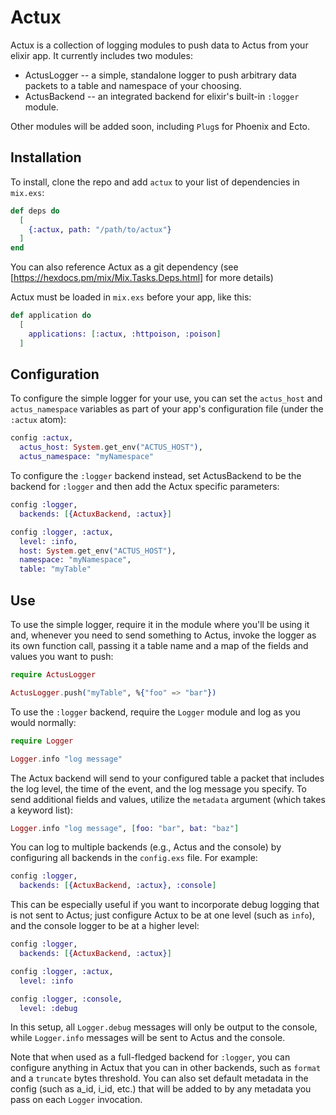# Actux

Actux is a collection of logging modules to push data to Actus from your elixir
app. It currently includes two modules:

  * ActusLogger -- a simple, standalone logger to push arbitrary data packets
  to a table and namespace of your choosing.
  * ActusBackend -- an integrated backend for elixir's built-in `:logger` module.

Other modules will be added soon, including `Plug`s for Phoenix and Ecto.

## Installation

To install, clone the repo and add `actux` to your list of dependencies in `mix.exs`:

```elixir
def deps do
  [
    {:actux, path: "/path/to/actux"}
  ]
end
```

You can also reference Actux as a git dependency (see [https://hexdocs.pm/mix/Mix.Tasks.Deps.html] for more details)

Actux must be loaded in `mix.exs` before your app, like this:

```elixir
def application do
  [
    applications: [:actux, :httpoison, :poison]
  ]
```

## Configuration

To configure the simple logger for your use, you can set the `actus_host` and
`actus_namespace` variables as part of your app's configuration file (under the
  `:actux` atom):

```elixir
config :actux,
  actus_host: System.get_env("ACTUS_HOST"),
  actus_namespace: "myNamespace"
```

To configure the `:logger` backend instead, set ActusBackend to be the backend
for `:logger` and then add the Actux specific parameters:

```elixir
config :logger,
  backends: [{ActuxBackend, :actux}]

config :logger, :actux,
  level: :info,
  host: System.get_env("ACTUS_HOST"),
  namespace: "myNamespace",
  table: "myTable"
```

## Use

To use the simple logger, require it in the module where you'll be using it and,
whenever you need to send something to Actus, invoke the logger as its own
function call, passing it a table name and a map of the fields and values you
want to push:

```elixir
require ActusLogger

ActusLogger.push("myTable", %{"foo" => "bar"})
```

To use the `:logger` backend, require the `Logger` module and log as you would
normally:

```elixir
require Logger

Logger.info "log message"
```

The Actux backend will send to your configured table a packet that includes
the log level, the time of the event, and the log message you specify. To send
additional fields and values, utilize the `metadata` argument (which takes a
keyword list):

```elixir
Logger.info "log message", [foo: "bar", bat: "baz"]
```

You can log to multiple backends (e.g., Actus and the console) by
configuring all backends in the `config.exs` file. For example:

```elixir
config :logger,
  backends: [{ActuxBackend, :actux}, :console]
```

This can be especially useful if you want to incorporate debug logging that is
not sent to Actus; just configure Actux to be at one level (such as `info`), and
the console logger to be at a higher level:

```elixir
config :logger,
  backends: [{ActuxBackend, :actux}]

config :logger, :actux,
  level: :info

config :logger, :console,
  level: :debug
```

In this setup, all `Logger.debug` messages will only be output to the console,
while `Logger.info` messages will be sent to Actus and the console.

Note that when used as a full-fledged backend for `:logger`, you can configure
anything in Actux that you can in other backends, such as `format` and a
`truncate` bytes threshold. You can also set default metadata in the config
(such as a_id, i_id, etc.) that will be added to by any metadata you pass on
each `Logger` invocation.
